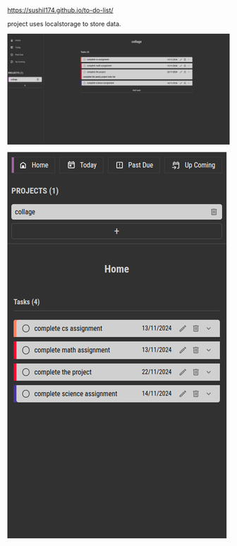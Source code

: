 https://sushil174.github.io/to-do-list/

project uses localstorage to store data.

![Image description](src/img/image.png)

![Image description](src/img/second.png)

